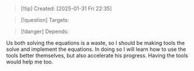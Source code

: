 
>[!tip] Created: [2025-01-31 Fri 22:35]

>[!question] Targets: 

>[!danger] Depends: 

Us both solving the equations is a waste, so I should be making tools the solve and implement the equations.  In doing so I will learn how to use the tools better themselves, but also accelerate his progress.  Having the tools would help me too.